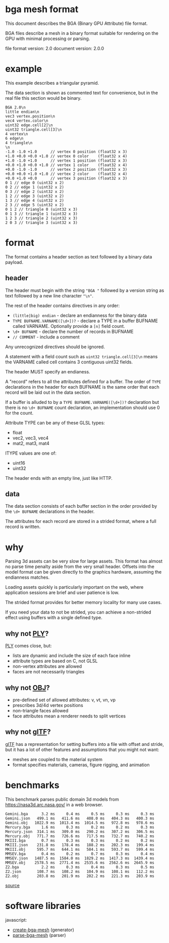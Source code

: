 # bga mesh format

This document describes the BGA (Binary GPU Attribute) file format.

BGA files describe a mesh in a binary format suitable for rendering on the GPU
with minimal processing or parsing.

file format version: 2.0
document version: 2.0.0

# example

This example describes a triangular pyramid.

The data section is shown as commented text for convenience, but in the real
file this section would be binary.

```
BGA 2.0\n
little endian\n
vec3 vertex.position\n
vec4 vertex.color\n
uint32 edge.cell[2]\n
uint32 triangle.cell[3]\n
4 vertex\n
6 edge\n
4 triangle\n
\n
-1.0 -1.0 +1.0      // vertex 0 position (float32 x 3)
+1.0 +0.0 +0.0 +1.0 // vertex 0 color    (float32 x 4)
+1.0 -1.0 +1.0      // vertex 1 position (float32 x 3)
+0.0 +1.0 +0.0 +1.0 // vertex 1 color    (float32 x 4)
+0.0 -1.0 -1.0      // vertex 2 position (float32 x 3)
+0.0 +0.0 +1.0 +1.0 // vertex 2 color    (float32 x 4)
+0.0 +1.0 +0.0      // vertex 3 position (float32 x 3)
0 1 // edge 0 (uint32 x 2)
0 2 // edge 1 (uint32 x 2)
0 3 // edge 2 (uint32 x 2)
1 2 // edge 3 (uint32 x 2)
1 3 // edge 4 (uint32 x 2)
2 3 // edge 5 (uint32 x 2)
0 1 2 // triangle 0 (uint32 x 3)
0 1 3 // triangle 1 (uint32 x 3)
1 2 3 // triangle 2 (uint32 x 3)
2 0 3 // triangle 3 (uint32 x 3)
```

# format

The format contains a header section as text followed by a binary data payload.

## header

The header must begin with the string `"BGA "` followed by a version string as
text followed by a new line character `"\n"`.

The rest of the header contains directives in any order:

* `(little|big) endian` - declare an endianness for the binary data
* `TYPE BUFNAME.VARNAME([\d+])?` - declare a TYPE in a buffer BUFNAME called
  VARNAME. Optionally provide a `[n]` field count.
* `\d+ BUFNAME` - declare the number of records in BUFNAME
* `// COMMENT` - include a comment

Any unrecognized directives should be ignored.

A statement with a field count such as `uint32 triangle.cell[3]\n` means the
VARNAME called cell contains 3 contiguous uint32 fields.

The header MUST specify an endianess.

A "record" refers to all the attributes defined for a buffer. The order of
`TYPE` declarations in the header for each BUFNAME is the same order that each
record will be laid out in the data section.

If a buffer is alluded to by a `TYPE BUFNAME.VARNAME([\d+])?` declaration but
there is no `\d+ BUFNAME` count declaration, an implementation should use 0 for
the count.

Attribute TYPE can be any of these GLSL types:

* float
* vec2, vec3, vec4
* mat2, mat3, mat4

ITYPE values are one of:

* uint16
* uint32

The header ends with an empty line, just like HTTP.

## data

The data section consists of each buffer section in the order provided by the
`\d+ BUFNAME` declarations in the header.

The attributes for each record are stored in a strided format, where a full
record is written.

# why

Parsing 3d assets can be very slow for large assets. This format has almost no
parse time penalty aside from the very small header. Offsets into the model
format can be given directly to the graphics hardware, assuming the endianness
matches.

Loading assets quickly is particularly important on the web, where application
sessions are brief and user patience is low.

The strided format provides for better memory locality for many use cases.

If you need your data to not be strided, you can achieve a non-strided effect
using buffers with a single defined type.

## why not [PLY][]?

[PLY][] comes close, but:

* lists are dynamic and include the size of each face inline
* attribute types are based on C, not GLSL
* non-vertex attributes are allowed
* faces are not necessarily triangles

[PLY]: http://paulbourke.net/dataformats/ply/

## why not [OBJ][]?

* pre-defined set of allowed attributes: v, vt, vn, vp
* prescribes 3d/4d vertex positions
* non-triangle faces allowed
* face attributes mean a renderer needs to split vertices

[OBJ]: https://en.wikipedia.org/wiki/Wavefront_.obj_file

## why not [glTF][]?

[glTF][] has a representation for setting buffers into a file with offset and
stride, but it has a lot of other features and assumptions that you might not
want:

* meshes are coupled to the material system
* format specifies materials, cameras, figure rigging, and animation

[glTF]: https://raw.githubusercontent.com/KhronosGroup/glTF/master/specification/2.0/figures/gltfOverview-2.0.0.png

# benchmarks

This benchmark parses public domain 3d models from https://nasa3d.arc.nasa.gov/
in a web browser.

```
Gemini.bga      3.2 ms     0.4 ms     0.5 ms     0.3 ms     0.3 ms
Gemini.json   499.1 ms   411.6 ms   408.0 ms   404.3 ms   400.3 ms
Gemini.obj   1022.9 ms  1013.4 ms  1014.5 ms   972.8 ms   978.6 ms
Mercury.bga     1.6 ms     0.3 ms     0.2 ms     0.2 ms     0.3 ms
Mercury.json  314.1 ms   309.0 ms   290.2 ms   307.2 ms   306.5 ms
Mercury.obj   771.7 ms   726.6 ms   717.5 ms   732.7 ms   740.2 ms
MKIII.bga       0.7 ms     0.3 ms     0.3 ms     0.2 ms     0.2 ms
MKIII.json    231.8 ms   178.4 ms   188.2 ms   202.3 ms   199.4 ms
MKIII.obj     595.7 ms   644.1 ms   584.1 ms   593.7 ms   599.4 ms
MMSEV.bga       0.4 ms     0.2 ms     0.7 ms     0.3 ms     0.4 ms
MMSEV.json   1487.5 ms  1584.0 ms  1829.2 ms  1417.3 ms  1439.4 ms
MMSEV.obj    2578.5 ms  2771.4 ms  2535.6 ms  2562.6 ms  2645.9 ms
Z2.bga          2.2 ms     0.3 ms     0.4 ms     0.3 ms     0.5 ms
Z2.json       108.7 ms   108.2 ms   104.9 ms   108.1 ms   112.2 ms
Z2.obj        203.8 ms   201.9 ms   202.2 ms   221.3 ms   203.9 ms
```

[source](https://git.scuttlebot.io/%25KiJRuIqofRa9G%2BT4empthx7Nue8TDolkfCzq9rHiIfc%3D.sha256/blob/ea5f47917b3d9cc4cf44689e5a7cc459356a0f25/bench/main.js)

# software libraries

javascript:

* [create-bga-mesh](https://git.scuttlebot.io/%25v9llERHzFn0rkZsXpssxo8FO2YxqSSdabrHTPxkPWm0=.sha256) (generator)
* [parse-bga-mesh](https://git.scuttlebot.io/%25KiJRuIqofRa9G+T4empthx7Nue8TDolkfCzq9rHiIfc=.sha256) (parser)

